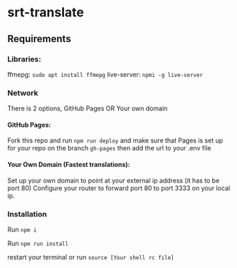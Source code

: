 # srt-translate

## Requirements

### Libraries:

ffmepg: `sudo apt install ffmepg`
live-server: `npmi -g live-server`

### Network

There is 2 options, GitHub Pages OR Your own domain

#### GitHub Pages:

Fork this repo and run `npm run deploy` and make sure that
Pages is set up for your repo on the branch `gh-pages` then add
the url to your .env file

#### Your Own Domain (Fastest translations):

Set up your own domain to point at your external ip address (it has to be port 80)
Configure your router to forward port 80 to port 3333 on your local ip.

### Installation

Run `npm i`

Run `npm run install`

restart your terminal or run `source [Your shell rc file]`
